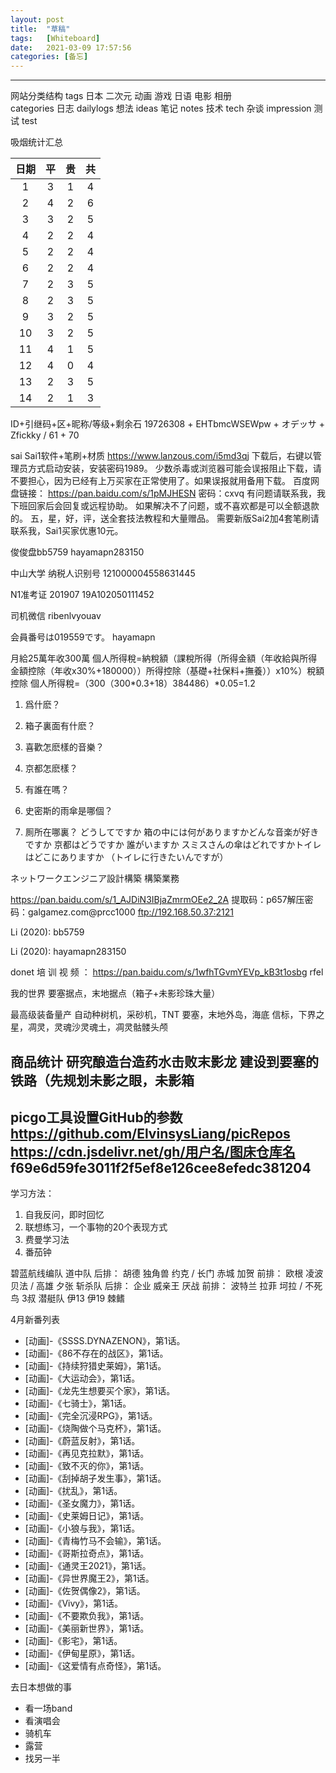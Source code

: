 ```yaml
---
layout: post
title:  "草稿"
tags:   [Whiteboard]
date:   2021-03-09 17:57:56
categories: [备忘]
---
```



---
网站分类结构
tags
    日本  二次元 动画  游戏  日语  电影  相册  
categories
    日志  dailylogs
    想法  ideas
    笔记  notes
    技术  tech
    杂谈  impression
    测试  test

吸烟统计汇总  

| 日期 | 平 | 贵 | 共 |
|:--:|:--:|:--:|:--:|
| 1  | 3  | 1  | 4 |
| 2  | 4  | 2  | 6 |
| 3  | 3  | 2  | 5 |
| 4  | 2  | 2  | 4 |
| 5  | 2  | 2  | 4 |
| 6  | 2  | 2  | 4 |
| 7  | 2  | 3  | 5 |
| 8  | 2  | 3  | 5 |
| 9  | 3  | 2  | 5 |
| 10 | 3  | 2  | 5 |
| 11 | 4  | 1  | 5 |
| 12 | 4  | 0  | 4 |
| 13 | 2  | 3  | 5 |
| 14 | 2  | 1  | 3 |


ID+引继码+区+昵称/等级+剩余石 19726308 + EHTbmcWSEWpw + オデッサ + Zfickky / 61 + 70

sai
Sai1软件+笔刷+材质 https://www.lanzous.com/i5md3qj 下载后，右键以管理员方式启动安装，安装密码1989。
少数杀毒或浏览器可能会误报阻止下载，请不要担心，因为已经有上万买家在正常使用了。如果误报就用备用下载。
百度网盘链接： https://pan.baidu.com/s/1pMJHESN  密码：cxvq  有问题请联系我，我下班回家后会回复或远程协助。
如果解决不了问题，或不喜欢都是可以全额退款的。  五，星，好，评，送全套技法教程和大量赠品。
需要新版Sai2加4套笔刷请联系我，Sai1买家优惠10元。


俊俊盘bb5759
hayamapn283150

中山大学
纳税人识别号 121000004558631445

N1准考证 201907 19A102050111452

司机微信 ribenlvyouav

会員番号は019559です。
hayamapn

月給25萬年收300萬
個人所得稅=納稅額（課稅所得（所得金額（年收­給與所得金額控除（年收x30%+180000））­所得控除（基礎+社保料+撫養））x10%）­稅額控除 個人所得稅=（300­（300*0.3+18）­38­44­86）*0.05=1.2

1.	爲什麽？
2.	箱子裏面有什麽？

3.	喜歡怎麽樣的音樂？
4.	京都怎麽樣？
5.	有誰在嗎？
6.	史密斯的雨傘是哪個？
7.	厠所在哪裏？ どうしてですか
箱の中には何がありますかどんな音楽が好きですか 京都はどうですか
誰がいますか
スミスさんの傘はどれですかトイレはどこにありますか
（トイレに行きたいんですが）

ネットワークエンジニア設計構築
構築業務

https://pan.baidu.com/s/1_AJDiN3IBjaZmrmOEe2_2A
提取码：p657解压密码：galgamez.com@prcc1000 ftp://192.168.50.37:2121

Li (2020):
bb5759


Li (2020):
hayamapn283150

donet 培 训 视 频 ： https://pan.baidu.com/s/1wfhTGvmY­EVp_kB3t1osbg rfel

我的世界
要塞据点，末地据点（箱子+未影珍珠大量）

最高级装备量产
自动种树机，采砂机，TNT 要塞，末地外岛，海底
信标，下界之星，凋灵，灵魂沙灵魂土，凋灵骷髅头颅

商品统计
研究酿造台造药水击败末影龙
建设到要塞的铁路（先规划未影之眼，未影箱
---
picgo工具设置GitHub的参数
https://github.com/ElvinsysLiang/picRepos
https://cdn.jsdelivr.net/gh/用户名/图床仓库名
f69e6d59fe3011f2f5ef8e126cee8efedc381204
---
学习方法：
1. 自我反问，即时回忆
2. 联想练习，一个事物的20个表现方式
3. 费曼学习法
4. 番茄钟

碧蓝航线编队
道中队
后排： 胡德  独角兽 约克  /  长门  赤城  加贺
前排： 欧根  凌波   贝法  /  高雄  夕张
斩杀队
后排： 企业  威亲王 厌战
前排： 波特兰 拉菲  坷拉  /  不死鸟 3叔
潜艇队
伊13 伊19 棘鳍

4月新番列表
- [动画]-《SSSS.DYNAZENON》，第1话。
- [动画]-《86不存在的战区》，第1话。
- [动画]-《持续狩猎史莱姆》，第1话。
- [动画]-《大运动会》，第1话。
- [动画]-《龙先生想要买个家》，第1话。
- [动画]-《七骑士》，第1话。
- [动画]-《完全沉浸RPG》，第1话。
- [动画]-《烧陶做个马克杯》，第1话。
- [动画]-《蔚蓝反射》，第1话。
- [动画]-《再见克拉默》，第1话。
- [动画]-《致不灭的你》，第1话。
- [动画]-《刮掉胡子发生事》，第1话。
- [动画]-《扰乱》，第1话。
- [动画]-《圣女魔力》，第1话。
- [动画]-《史莱姆日记》，第1话。
- [动画]-《小狼与我》，第1话。
- [动画]-《青梅竹马不会输》，第1话。
- [动画]-《哥斯拉奇点》，第1话。
- [动画]-《通灵王2021》，第1话。
- [动画]-《异世界魔王2》，第1话。
- [动画]-《佐贺偶像2》，第1话。
- [动画]-《Vivy》，第1话。
- [动画]-《不要欺负我》，第1话。
- [动画]-《美丽新世界》，第1话。
- [动画]-《影宅》，第1话。
- [动画]-《伊甸星原》，第1话。
- [动画]-《这爱情有点奇怪》，第1话。

去日本想做的事
- 看一场band
- 看演唱会
- 骑机车
- 露营
- 找另一半
